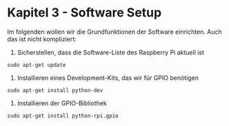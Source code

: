 # Kapitel 3 - Software Setup

Im folgenden wollen wir die Grundfunktionen der Software einrichten. Auch das ist nicht kompliziert:

1. Sicherstellen, dass die Software-Liste des Raspberry Pi aktuell ist
```
sudo apt-get update
```

1. Installieren eines Development-Kits, das wir für GPIO benötigen
```
sudo apt-get install python-dev
```

1. Installieren der GPIO-Bibliothek
```
sudo apt-get install python-rpi.gpio
```